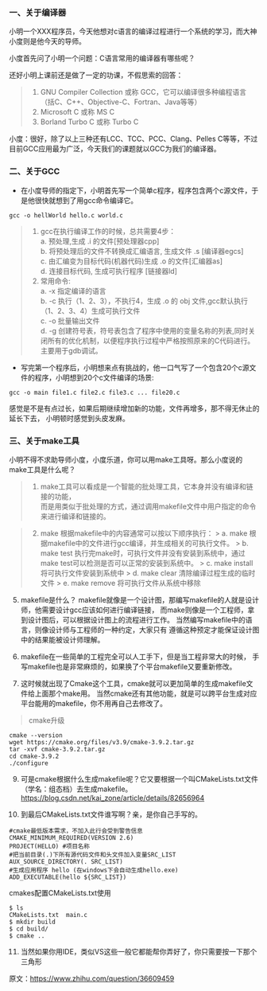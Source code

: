 ### 一、关于编译器
小明一个XXX程序员，今天他想对c语言的编译过程进行一个系统的学习，而大神小度则是他今天的导师。  

小度首先问了小明一个问题：C语言常用的编译器有哪些呢？  

还好小明上课前还是做了一定的功课，不假思索的回答：
> 1. GNU Compiler Collection 或称 GCC，它可以编译很多种编程语言（括C、C++、Objective-C、Fortran、Java等等）
> 2. Microsoft C 或称 MS C
> 3. Borland Turbo C 或称 Turbo C

小度：很好，除了以上三种还有LCC、TCC、PCC、Clang、Pelles C等等，不过目前GCC应用最为广泛，今天我们的课题就以GCC为我们的编译器。

### 二、关于GCC
* 在小度导师的指定下，小明首先写一个简单c程序，程序包含两个c源文件，于是他很快就想到了用gcc命令编译它。
```
gcc -o hellWorld hello.c world.c
```
> 1. gcc在执行编译工作的时候，总共需要4步：  
  > a. 预处理,生成 .i 的文件[预处理器cpp]  
  > b. 将预处理后的文件不转换成汇编语言, 生成文件 .s [编译器egcs]  
  > c. 由汇编变为目标代码(机器代码)生成 .o 的文件[汇编器as]  
  > d. 连接目标代码, 生成可执行程序 [链接器ld]  
> 2. 常用命令:  
  > a. -x 指定编译的语言  
  > b. -c 执行（1、2、3），不执行4，生成 .o 的 obj 文件,gcc默认执行（1、2、3、4）生成可执行文件  
  > c. -o 批量输出文件  
  > d. -g 创建符号表，符号表包含了程序中使用的变量名称的列表,同时关闭所有的优化机制，以便程序执行过程中严格按照原来的C代码进行。主要用于gdb调试。  


* 写完第一个程序后，小明想来点有挑战的，他一口气写了一个包含20个c源文件的程序，小明想到20个c文件编译的场景:
```
gcc -o main file1.c file2.c file3.c ... file20.c
```  
感觉是不是有点过长，如果后期继续增加新的功能，文件再增多，那不得无休止的延长下去，
小明顿时感觉到头皮发麻。

### 三、关于make工具
小明不得不求助导师小度，小度乐道，你可以用make工具呀。那么小度说的make工具是什么呢？
  > 1. make工具可以看成是一个智能的批处理工具，它本身并没有编译和链接的功能，  
  而是用类似于批处理的方式，通过调用makefile文件中用户指定的命令来进行编译和链接的。

  > 2. make 根据makefile中的内容通常可以按以下顺序执行：
    > a. make 根据makefile中的文件进行gcc编译，并生成相关的可执行文件。
    > b. make test 执行完make时，可执行文件并没有安装到系统中，通过make test可以检测是否可以正常的安装到系统中。
    > c. make install 将可执行文件安装到系统中
    > d. make clear 清除编译过程生成的临时文件
    > e. make remove 将可执行文件从系统中移除

5. makefile是什么？
makefile就像是一个设计图，那编写makefile的人就是设计师，他需要设计gcc应该如何进行编译链接，
而make则像是一个工程师，拿到设计图后，可以根据设计图上的流程进行工作。
当然编写makefile中的语言，则像设计师与工程师的一种约定，大家只有
遵循这种预定才能保证设计图中的结果能被设计师理解。

7. makefile在一些简单的工程完全可以人工手下，但是当工程非常大的时候，
手写makefile也是非常麻烦的，如果换了个平台makefile又要重新修改。

8. 这时候就出现了Cmake这个工具，cmake就可以更加简单的生成makefile文件给上面那个make用。
当然cmake还有其他功能，就是可以跨平台生成对应平台能用的makefile，你不用再自己去修改了。
  > cmake升级
  ```
  cmake --version
  wget https://cmake.org/files/v3.9/cmake-3.9.2.tar.gz
  tar -xvf cmake-3.9.2.tar.gz
  cd cmake-3.9.2
  ./configure
 ```

9. 可是cmake根据什么生成makefile呢？它又要根据一个叫CMakeLists.txt文件
（学名：组态档）去生成makefile。
https://blog.csdn.net/kai_zone/article/details/82656964

10. 到最后CMakeLists.txt文件谁写啊？亲，是你自己手写的。
```
#cmake最低版本需求，不加入此行会受到警告信息
CMAKE_MINIMUM_REQUIRED(VERSION 2.6)
PROJECT(HELLO) #项目名称
#把当前目录(.)下所有源代码文件和头文件加入变量SRC_LIST
AUX_SOURCE_DIRECTORY(. SRC_LIST)
#生成应用程序 hello (在windows下会自动生成hello.exe)
ADD_EXECUTABLE(hello ${SRC_LIST})
```
cmakes配置CMakeLists.txt使用
```
$ ls
CMakeLists.txt  main.c
$ mkdir build
$ cd build/
$ cmake ..
```

11. 当然如果你用IDE，类似VS这些一般它都能帮你弄好了，你只需要按一下那个三角形

原文：https://www.zhihu.com/question/36609459
